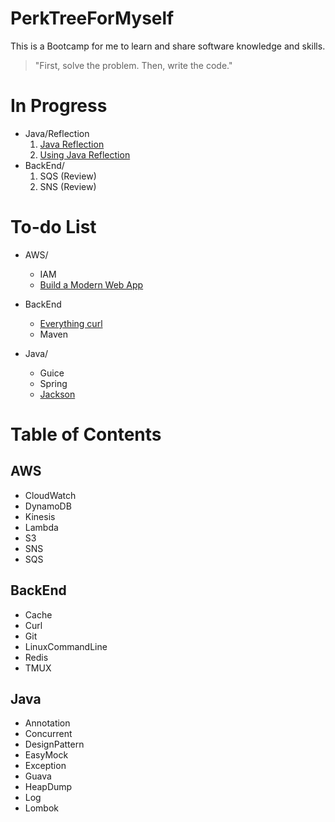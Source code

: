 # PerkTreeForMyself
This is a Bootcamp for me to learn and share software knowledge and skills.

> "First, solve the problem. Then, write the code."

# In Progress
  - Java/Reflection
    1. [Java Reflection](https://juejin.im/post/5dac4edff265da5b5f7588d1)
    2. [Using Java Reflection](https://www.oracle.com/technical-resources/articles/java/javareflection.html)
  - BackEnd/
    1. SQS (Review)
    2. SNS (Review)

# To-do List
- AWS/
  - IAM
  - [Build a Modern Web App](https://aws.amazon.com/getting-started/projects/build-modern-app-fargate-lambda-dynamodb-python/)
  
- BackEnd
  - [Everything curl](https://ec.haxx.se/cmdline)
  - Maven

- Java/
  - Guice
  - Spring
  - [Jackson](https://github.com/FasterXML/jackson#documentation)

# Table of Contents
## AWS
- CloudWatch
- DynamoDB
- Kinesis
- Lambda
- S3
- SNS
- SQS

## BackEnd
- Cache
- Curl
- Git
- LinuxCommandLine
- Redis
- TMUX

## Java
- Annotation
- Concurrent
- DesignPattern
- EasyMock
- Exception
- Guava
- HeapDump
- Log
- Lombok
